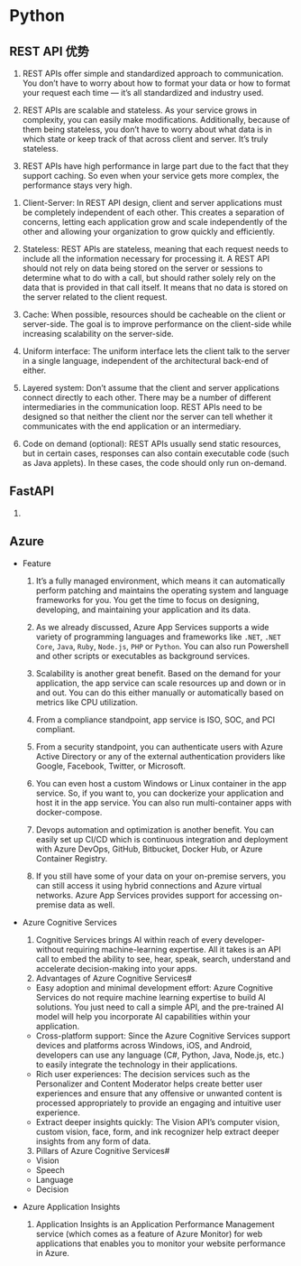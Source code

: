 # Python

## REST API 优势

1. REST APIs offer simple and standardized approach to communication. You don’t have to worry about how to format your data or how to format your request each time — it’s all standardized and industry used.

2. REST APIs are scalable and stateless. As your service grows in complexity, you can easily make modifications. Additionally, because of them being stateless, you don’t have to worry about what data is in which state or keep track of that across client and server. It’s truly stateless.

3. REST APIs have high performance in large part due to the fact that they support caching. So even when your service gets more complex, the performance stays very high.

1) Client-Server: In REST API design, client and server applications must be completely independent of each other. This creates a separation of concerns, letting each application grow and scale independently of the other and allowing your organization to grow quickly and efficiently.

2) Stateless: REST APIs are stateless, meaning that each request needs to include all the information necessary for processing it. A REST API should not rely on data being stored on the server or sessions to determine what to do with a call, but should rather solely rely on the data that is provided in that call itself. It means that no data is stored on the server related to the client request.

3) Cache: When possible, resources should be cacheable on the client or server-side. The goal is to improve performance on the client-side while increasing scalability on the server-side.

4) Uniform interface: The uniform interface lets the client talk to the server in a single language, independent of the architectural back-end of either.

5) Layered system: Don’t assume that the client and server applications connect directly to each other. There may be a number of different intermediaries in the communication loop. REST APIs need to be designed so that neither the client nor the server can tell whether it communicates with the end application or an intermediary.

6) Code on demand (optional): REST APIs usually send static resources, but in certain cases, responses can also contain executable code (such as Java applets). In these cases, the code should only run on-demand.

## FastAPI

1.

## Azure
- Feature
  1. It’s a fully managed environment, which means it can automatically perform patching and maintains the operating system and language frameworks for you. You get the time to focus on designing, developing, and maintaining your application and its data.

  2. As we already discussed, Azure App Services supports a wide variety of programming languages and frameworks like `.NET`, `.NET Core`, `Java`, `Ruby`, `Node.js`, `PHP` or `Python`. You can also run Powershell and other scripts or executables as background services.

  3. Scalability is another great benefit. Based on the demand for your application, the app service can scale resources up and down or in and out. You can do this either manually or automatically based on metrics like CPU utilization.

  4. From a compliance standpoint, app service is ISO, SOC, and PCI compliant.

  5. From a security standpoint, you can authenticate users with Azure Active Directory or any of the external authentication providers like Google, Facebook, Twitter, or Microsoft.

  6. You can even host a custom Windows or Linux container in the app service. So, if you want to, you can dockerize your application and host it in the app service. You can also run multi-container apps with docker-compose.

  7. Devops automation and optimization is another benefit. You can easily set up CI/CD which is continuous integration and deployment with Azure DevOps, GitHub, Bitbucket, Docker Hub, or Azure Container Registry.

  8. If you still have some of your data on your on-premise servers, you can still access it using hybrid connections and Azure virtual networks. Azure App Services provides support for accessing on-premise data as well.

- Azure Cognitive Services
  1. Cognitive Services brings AI within reach of every developer- without requiring machine-learning expertise. All it takes is an API call to embed the ability to see, hear, speak, search, understand and accelerate decision-making into your apps.
  2. Advantages of Azure Cognitive Services#
    - Easy adoption and minimal development effort: Azure Cognitive Services do not require machine learning expertise to build Al solutions. You just need to call a simple API, and the pre-trained AI model will help you incorporate AI capabilities within your application.
    - Cross-platform support: Since the Azure Cognitive Services support devices and platforms across Windows, iOS, and Android, developers can use any language (C#, Python, Java, Node.js, etc.) to easily integrate the technology in their applications.
    - Rich user experiences: The decision services such as the Personalizer and Content Moderator helps create better user experiences and ensure that any offensive or unwanted content is processed appropriately to provide an engaging and intuitive user experience.
    - Extract deeper insights quickly: The Vision API’s computer vision, custom vision, face, form, and ink recognizer help extract deeper insights from any form of data.
  3. Pillars of Azure Cognitive Services#
    - Vision
    - Speech
    - Language
    - Decision
- Azure Application Insights
  1. Application Insights is an Application Performance Management service (which comes as a feature of Azure Monitor) for web applications that enables you to monitor your website performance in Azure.
